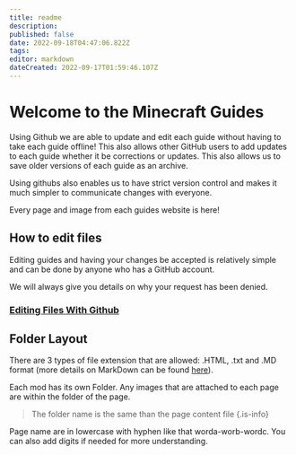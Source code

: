 ```yaml
---
title: readme
description: 
published: false
date: 2022-09-18T04:47:06.822Z
tags: 
editor: markdown
dateCreated: 2022-09-17T01:59:46.107Z
---
```


# Welcome to the Minecraft Guides

Using Github we are able to update and edit each guide without having to take each guide offline! This also allows other GitHub users to add updates to each guide whether it be corrections or updates. This also allows us to save older versions of each guide as an archive.

Using githubs also enables us to have strict version control and makes it much simpler to communicate changes with everyone.

Every page and image from each guides website is here!

## How to edit files
Editing guides and having your changes be accepted is relatively simple and can be done by anyone who has a GitHub account.

We will always give you details on why your request has been denied.

### [Editing Files With Github](https://help.github.com/en/articles/editing-files-in-another-users-repository)


## Folder Layout
There are 3 types of file extension that are allowed: .HTML, .txt and .MD format (more details on MarkDown can be found [here](https://github.com/adam-p/markdown-here/wiki/Markdown-Cheatsheet)).

Each mod has its own Folder. Any images that are attached to each page are within the folder of the page.

>The folder name is the same than the page content file
{.is-info}

Page name are in lowercase with hyphen like that worda-worb-wordc. You can also add digits if needed for more understanding.

